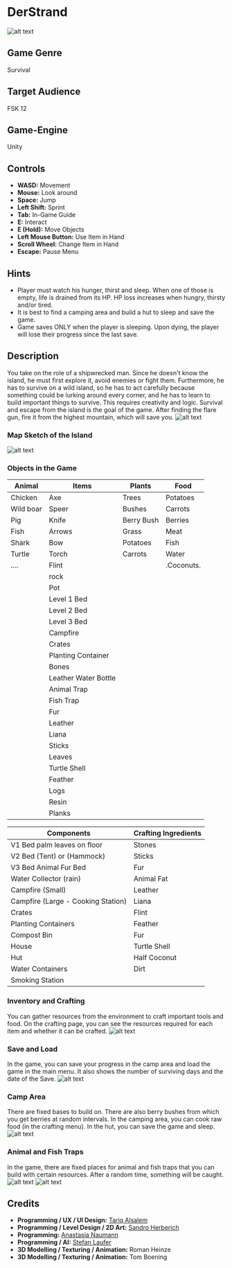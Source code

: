 # DerStrand
![alt text](blob/Bild1.png)

## Game Genre
Survival

## Target Audience
FSK 12

## Game-Engine
Unity

## Controls
- **WASD:** Movement
- **Mouse:** Look around
- **Space:** Jump
- **Left Shift:** Sprint
- **Tab:** In-Game Guide
- **E:** Interact
- **E (Hold):** Move Objects
- **Left Mouse Button:** Use Item in Hand
- **Scroll Wheel:** Change Item in Hand
- **Escape:** Pause Menu

## Hints
- Player must watch his hunger, thirst and sleep. When one of those is empty, life is drained from its HP. HP loss increases when hungry, thirsty and/or tired.
- It is best to find a camping area and build a hut to sleep and save the game.
- Game saves ONLY when the player is sleeping. Upon dying, the player will lose their progress since the last save.

## Description
You take on the role of a shipwrecked man. Since he doesn't know the island, he must first explore it, avoid enemies or fight them. Furthermore, he has to survive on a wild island, so he has to act carefully because something could be lurking around every corner, and he has to learn to build important things to survive. This requires creativity and logic. Survival and escape from the island is the goal of the game. After finding the flare gun, fire it from the highest mountain, which will save you.
![alt text](blob/Bild2.png)

### Map Sketch of the Island
![alt text](blob/Bild3.png)

### Objects in the Game
| Animal    | Items                | Plants     | Food     |
|-----------|----------------------|------------|----------|
| Chicken   | Axe                  | Trees      | Potatoes |
| Wild boar | Speer                | Bushes     | Carrots  |
| Pig       | Knife                | Berry Bush | Berries  |
| Fish      | Arrows               | Grass      | Meat     |
| Shark     | Bow                  | Potatoes   | Fish     |
| Turtle    | Torch                | Carrots    | Water    |
| ....      | Flint                |            |.Coconuts.|
|           | rock                 |            |          |
|           | Pot                  |            |          |
|           | Level 1 Bed          |            |          |
|           | Level 2 Bed          |            |          |
|           | Level 3 Bed          |            |          |
|           | Campfire             |            |          |
|           | Crates               |            |          |
|           | Planting Container   |            |          |
|           | Bones                |            |          |
|           | Leather Water Bottle |            |          |
|           | Animal Trap          |            |          |
|           | Fish Trap            |            |          |
|           | Fur                  |            |          |
|           | Leather              |            |          |
|           | Liana                |            |          |
|           | Sticks               |            |          |
|           | Leaves               |            |          |
|           | Turtle Shell         |            |          |
|           | Feather              |            |          |
|           | Logs                 |            |          |
|           | Resin                |            |          |
|           | Planks               |            |          |

| Components                         | Crafting Ingredients |
|------------------------------------|----------------------|
| V1 Bed palm leaves on floor        | Stones               |
| V2 Bed (Tent) or (Hammock)         | Sticks               |
| V3 Bed Animal Fur Bed              | Fur                  |
| Water Collector (rain)             | Animal Fat           |
| Campfire (Small)                   | Leather              |
| Campfire (Large - Cooking Station) | Liana                |
| Crates                             | Flint                |
| Planting Containers                | Feather              |
| Compost Bin                        | Fur                  |
| House                              | Turtle Shell         |
| Hut                                | Half Coconut         |
| Water Containers                   | Dirt                 |
| Smoking Station                    |                      |

### Inventory and Crafting
You can gather resources from the environment to craft important tools and food. On the crafting page, you can see the resources required for each item and whether it can be crafted.
![alt text](blob/Bild4.png)

### Save and Load
In the game, you can save your progress in the camp area and load the game in the main menu. It also shows the number of surviving days and the date of the Save.
![alt text](blob/Bild5.png)

### Camp Area
There are fixed bases to build on. There are also berry bushes from which you get berries at random intervals. In the camping area, you can cook raw food (in the crafting menu). In the hut, you can save the game and sleep.
![alt text](blob/Bild6.png)

### Animal and Fish Traps
In the game, there are fixed places for animal and fish traps that you can build with certain resources. After a random time, something will be caught.
![alt text](blob/Bild7.png)
![alt text](blob/Bild8.png)

## Credits
- **Programming / UX / UI Design:** [Tariq Alsalem](https://github.com/ShadierPond)
- **Programming / Level Design / 2D Art:** [Sandro Herberich](https://github.com/Cur1o)
- **Programming:** [Anastasia Naumann](https://github.com/ElPatronWhizzKey)
- **Programming / AI:** [Stefan Laufer](https://github.com/DerRitterRost)
- **3D Modelling / Texturing / Animation:** Roman Heinze
- **3D Modelling / Texturing / Animation:** Tom Boening
